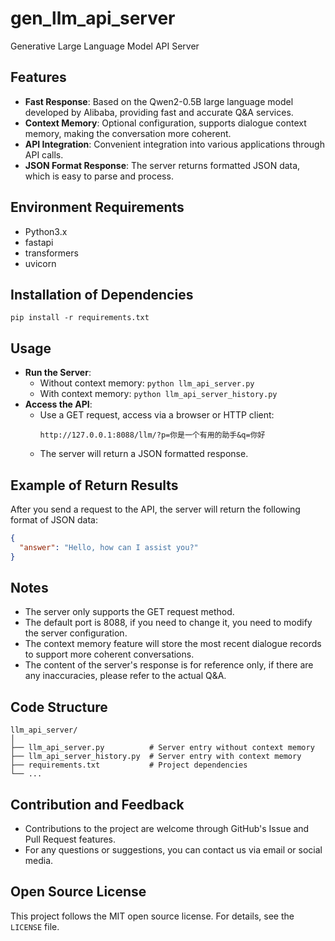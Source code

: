 # gen_llm_api_server
Generative Large Language Model API Server

## Features
- **Fast Response**: Based on the Qwen2-0.5B large language model developed by Alibaba, providing fast and accurate Q&A services.
- **Context Memory**: Optional configuration, supports dialogue context memory, making the conversation more coherent.
- **API Integration**: Convenient integration into various applications through API calls.
- **JSON Format Response**: The server returns formatted JSON data, which is easy to parse and process.

## Environment Requirements
- Python3.x
- fastapi
- transformers
- uvicorn

## Installation of Dependencies
   ```
   pip install -r requirements.txt
   ```

## Usage
- **Run the Server**:
  - Without context memory: `python llm_api_server.py`
  - With context memory: `python llm_api_server_history.py`
- **Access the API**:
  - Use a GET request, access via a browser or HTTP client:
    ```
    http://127.0.0.1:8088/llm/?p=你是一个有用的助手&q=你好
    ```
  - The server will return a JSON formatted response.

## Example of Return Results
After you send a request to the API, the server will return the following format of JSON data:
```json
{
  "answer": "Hello, how can I assist you?"
}
```

## Notes
- The server only supports the GET request method.
- The default port is 8088, if you need to change it, you need to modify the server configuration.
- The context memory feature will store the most recent dialogue records to support more coherent conversations.
- The content of the server's response is for reference only, if there are any inaccuracies, please refer to the actual Q&A.

## Code Structure
```
llm_api_server/
│
├── llm_api_server.py          # Server entry without context memory
├── llm_api_server_history.py  # Server entry with context memory
├── requirements.txt           # Project dependencies
└── ...
```

## Contribution and Feedback
- Contributions to the project are welcome through GitHub's Issue and Pull Request features.
- For any questions or suggestions, you can contact us via email or social media.

## Open Source License
This project follows the MIT open source license. For details, see the `LICENSE` file.
